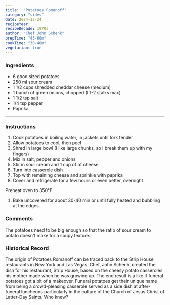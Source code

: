 ```yaml
---
title:  "Potatoes Romanoff"
category: "sides"
date: 2024-12-24
recipeYear:
recipeDecade: 1970s
author: "Chef John Schenk"
prepTime: "45-60m"
cookTime: "30-40m"
vegetarian: true
---
```


### Ingredients

- 6 good sized potatoes
- 250 ml sour cream
- 1 1/2 cups shredded cheddar cheese (medium)
- 1 bunch of green onions, chopped (I 1-2 stalks max)
- 1 1/2 tsp salt
- 1/4 tsp pepper
- Paprika

---

### Instructions

1. Cook potatoes in boiling water, in jackets until fork tender
2. Allow potatoes to cool, then peel
3. Shred in large bowl (I like large chunks, so I break them up with my fingers)
4. Mix in salt, pepper and onions
5. Stir in sour cream and 1 cup of of cheese
6. Turn into casserole dish
7. Top with remaining cheese and sprinkle with paprika
8. Cover and refrigerate for a few hours or even better, overnight

Preheat oven to 350°F

1. Bake uncovered for about 30-40 min or until fully heated and bubbling at the edges.


### Comments
The potatoes need to be big enough so that the ratio of sour cream to potato doesn't make for a soupy texture. 

### Historical Record
The origin of Potatoes Romanoff can be traced back to the Strip House restaurants in New York and Las Vegas. Chef, John Schenk, created the dish for his restaurant, Strip House, based on the cheesy potato casseroles his mother made when he was growing up. The end result is a like if funeral potatoes got a bit of a makeover. Funeral potatoes get their unique name from being a crowd-pleasing casserole served as a side dish at after-funeral luncheons particularly in the culture of the Church of Jesus Christ of Latter-Day Saints. Who knew?